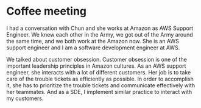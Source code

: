 # Coffee meeting

I had a conversation with Chun and she works at Amazon as AWS Support Engineer. We knew each other in the Army, we got out of the Army around the same time, and we both work at the Amazon now. She is an AWS support engineer and I am a software development engineer at AWS.

We talked about customer obsession. Customer obsession is one of the important leadership principles in Amazon cultures. As an AWS support engineer, she interacts with a lot of different customers. Her job is to take care of the trouble tickets as efficiently as possible. In order to accomplish it, she has to prioritize the trouble tickets and communicate effectively with her teammates. And as a SDE, I implement similar practice to interact with my customers.
